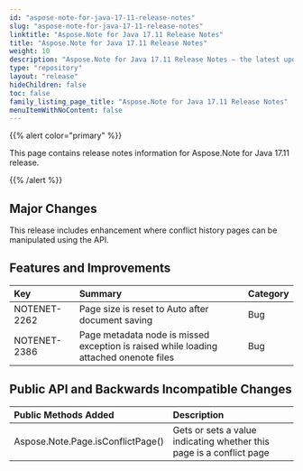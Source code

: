 ```yaml
---
id: "aspose-note-for-java-17-11-release-notes"
slug: "aspose-note-for-java-17-11-release-notes"
linktitle: "Aspose.Note for Java 17.11 Release Notes"
title: "Aspose.Note for Java 17.11 Release Notes"
weight: 10
description: "Aspose.Note for Java 17.11 Release Notes – the latest updates and fixes."
type: "repository"
layout: "release"
hideChildren: false
toc: false
family_listing_page_title: "Aspose.Note for Java 17.11 Release Notes"
menuItemWithNoContent: false
---
```


{{% alert color="primary" %}} 

This page contains release notes information for Aspose.Note for Java 17.11 release.

{{% /alert %}} 

## **Major Changes**
This release includes enhancement where conflict history pages can be manipulated using the API.

## **Features and Improvements**

|**Key**|**Summary**|**Category**|
| :- | :- | :- |
|NOTENET-2262|Page size is reset to Auto after document saving|Bug|
|NOTENET-2386|Page metadata node is missed exception is raised while loading attached onenote files|Bug|
## **Public API and Backwards Incompatible Changes**

|**Public Methods Added**|**Description**|
| :- | :- |
|Aspose.Note.Page.isConflictPage()|Gets or sets a value indicating whether this page is a conflict page|

